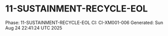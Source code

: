 # 11-SUSTAINMENT-RECYCLE-EOL
Phase: 11-SUSTAINMENT-RECYCLE-EOL
CI: CI-XM001-006
Generated: Sun Aug 24 22:41:24 UTC 2025
